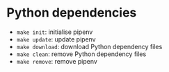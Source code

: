 # Python dependencies

- `make init`: initialise pipenv
- `make update`: update pipenv
- `make download`: download Python dependency files
- `make clean`: remove Python dependency files
- `make remove`: remove pipenv
